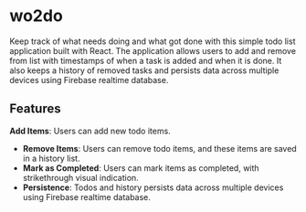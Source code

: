 # wo2do
Keep track of what needs doing and what got done with this simple todo list application built with React. The application allows users to add and remove from list with timestamps of when a task is added and when it is done. It also keeps a history of removed tasks and persists data across multiple devices using Firebase realtime database.

## Features

**Add Items**: Users can add new todo items.
- **Remove Items**: Users can remove todo items, and these items are saved in a history list.
- **Mark as Completed**: Users can mark items as completed, with strikethrough visual indication.
- **Persistence**: Todos and history persists data across multiple devices using Firebase realtime database.